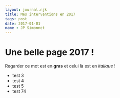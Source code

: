 ```yaml
---
layout: journal.njk
title: Mes interventions en 2017
tags: post
date: 2017-01-01
name : JP Simonnet
---
```


# Une belle page 2017 !

Regarder ce mot est en **gras** et celui là est en *italique* !

- test 3
- test 4
- test 5
- test 74
